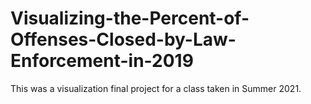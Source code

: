 # Visualizing-the-Percent-of-Offenses-Closed-by-Law-Enforcement-in-2019
This was a visualization final project for a class taken in Summer 2021.
